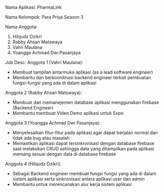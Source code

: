 Nama Aplikasi: PharmaLink

Nama Kelompok: Para Priya Season 3

Nama Anggota:
1) Hilqudz Dzikri
2) Rabby Ahsan Matswaya
3) Vahri Maulana
4) Yoangga Achmad Dwi Pasanjaya

Job Desc:
Anggota 1 (Vahri Maulana):
- Membuat tampilan antarmuka aplikasi (as a lead software engineer)
- Membantu dan berkoordinasi backend engineer terkait pembuatan fungsi-fungsi yang ada di dalam aplikasi

Anggota 2 (Rabby Ahsan Matswaya):
- Membuat dan memanejemen database aplikasi menggunakan firebase (Backend Engineer)
- Membantu membuat Video Demo aplikasi untuk Expo
  
Anggota 3 (Yoangga Achmad Dwi Pasanjaya):
- Menyelesaikan fitur-fitur pada aplikasi agar dapat berjalan normal dan tidak ada bug atau masalah
- Memastikan aplikasi dapat tersinkronisasi dengan database firebase saat melakukan CRUD sehingga
  data yang ditampilkan pada aplikasi memang sesuai dengan data di database firebase

Anggota 4 (Hilqudz Dzikri):
- Sebagai Backend engineer membuat fungsi fungsi yang ada di dalam sistem aplikasi serta sinkronisasi antara aplikasi user dan admin
- Membantu untuk merencanakan alur kerja sistem aplikasi